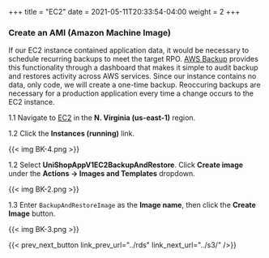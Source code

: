 +++
title = "EC2"
date =  2021-05-11T20:33:54-04:00
weight = 2
+++

### Create an AMI (Amazon Machine Image)

If our EC2 instance contained application data, it would be necessary to schedule recurring backups to meet the target RPO. [AWS Backup](https://aws.amazon.com/backup) provides this functionality through a dashboard that makes it simple to audit backup and restores activity across AWS services. Since our instance contains no data, only code, we will create a one-time backup. Reoccuring backups are necessary for a production application every time a change occurs to the EC2 instance.

1.1 Navigate to [EC2](https://us-east-1.console.aws.amazon.com/ec2/home?region=us-east-1#/) in the **N. Virginia (us-east-1)** region.

1.2 Click the **Instances (running)** link.

{{< img BK-4.png >}}

1.2 Select **UniShopAppV1EC2BackupAndRestore**.  Click **Create image** under the **Actions -> Images and Templates** dropdown.

{{< img BK-2.png >}}

1.3 Enter `BackupAndRestoreImage` as the **Image name**, then click the **Create Image** button.

{{< img BK-3.png >}}

{{< prev_next_button link_prev_url="../rds" link_next_url="../s3/" />}}
